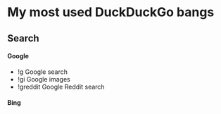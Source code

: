 # My most used DuckDuckGo bangs

## Search
#### Google
* !g Google search
* !gi Google images
* !greddit Google Reddit search

#### Bing

